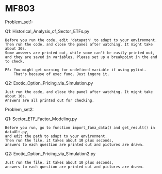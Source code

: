 # MF803

Problem_set1:

Q1: Historical_Analysis_of_Sector_ETFs.py

    Before you run the code, edit 'datapath' to adapt to your environment.
    Then run the code, and close the panel after watching. It might take about 30s.
    Some answers are printed out, while some can't be easily printed out, 
    and they are saved in variables. Please set up a breakpoint in the end to check.
    
    PS: You might get warning for undefined variable if using pylint. 
        That's because of exec func. Just ingore it.

Q2: Exotic_Option_Pricing_via_Simulation.py

    Just run the code, and close the panel after watching. It might take about 10s.
    Answers are all printed out for checking.

Problem_set2:

Q1: Sector_ETF_Factor_Modeling.py

    Before you run, go to function import_fama_data() and get_result() in dataUlt.py,
    and edit the path to adapt to your environment. 
    Then run the file, it takes about 10 plus seconds, 
    answers to each question are printed out and pictures are drawn.

Q2: Exotic_Option_Pricing_via_Simulation2.py

    Just run the file, it takes about 10 plus seconds,
    answers to each question are printed out and pictures are drawn.

